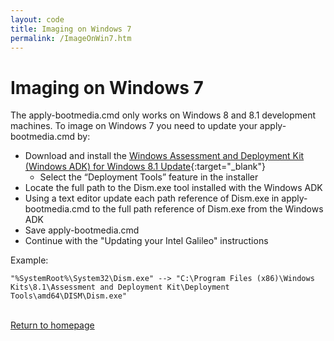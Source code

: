 ```yaml
---
layout: code
title: Imaging on Windows 7
permalink: /ImageOnWin7.htm
---
```


# Imaging on Windows 7
The apply-bootmedia.cmd only works on Windows 8 and 8.1 development machines. To image on Windows 7 you need to update your apply-bootmedia.cmd by:

* Download and install the [Windows Assessment and Deployment Kit (Windows ADK) for Windows 8.1 Update](http://www.microsoft.com/en-us/download/details.aspx?id=39982){:target="_blank"}
  * Select the “Deployment Tools” feature in the installer
* Locate the full path to the Dism.exe tool installed with the Windows ADK
* Using a text editor update each path reference of Dism.exe in apply-bootmedia.cmd to the full path reference of Dism.exe from the Windows ADK 
* Save apply-bootmedia.cmd
* Continue with the "Updating your Intel Galileo" instructions

Example:

~~~
"%SystemRoot%\System32\Dism.exe" --> "C:\Program Files (x86)\Windows Kits\8.1\Assessment and Deployment Kit\Deployment Tools\amd64\DISM\Dism.exe"
~~~

<br/>
<a class="btn btn-default" href="index.htm" role="button">Return to homepage</a>
